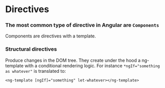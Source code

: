 # Directives

### The most common type of directive in Angular are `Components`
Components are directives with a template.

### Structural directives
Produce changes in the DOM tree. They create under the hood a ng-template with a conditional
rendering logic. For instance `*ngIf="something as whatever"` is translated to:
```angular2html
<ng-template [ngIf]="something" let-whatever></ng-template>
``` 
